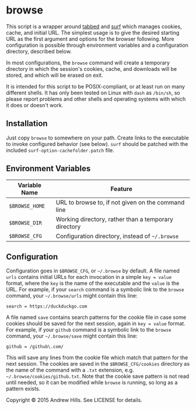 # browse

This script is a wrapper around [tabbed](http://tools.suckless.org/tabbed/) and
[surf](http://surf.suckless.org/) which manages cookies, cache, and initial
URL. The simplest usage is to give the desired starting URL as the first
argument and options for the browser following. More configuration is possible
through environment variables and a configuration directory, described below.

In most configurations, the `browse` command will create a temporary directory
in which the session's cookies, cache, and downloads will be stored, and which
will be erased on exit.

It is intended for this script to be POSIX-compliant, or at least run on many
different shells. It has only been tested on Linux with `dash` as `/bin/sh`, so
please report problems and other shells and operating systems with which it
does or doesn't work.

## Installation

Just copy `browse` to somewhere on your path. Create links to the executable to
invoke configured behavior (see below). `surf` should be patched with the
included `surf-option-cachefolder.patch` file.

## Environment Variables

| Variable Name  | Feature                                              |
| -------------- | ---------------------------------------------------- |
| `$BROWSE_HOME` | URL to browse to, if not given on the command line   |
| `$BROWSE_DIR`  | Working directory, rather than a temporary directory |
| `$BROWSE_CFG`  | Configuration directory, instead of `~/.browse`      |

## Configuration

Configuration goes in `$BROWSE_CFG`, or `~/.browse` by default. A file named
`urls` contains initial URLs for each invocation in a simple `key = value`
format, where the `key` is the name of the executable and the `value` is the
URL. For example, if your `search` command is a symbolic link to the `browse`
command, your `~/.browse/urls` might contain this line:
```
search = https://duckduckgo.com
```
A file named `save` contains search patterns for the cookie file in case some
cookies should be saved for the next session, again in `key = value` format.
For example, if your `github` command is a symbolic link to the `browse`
command, your `~/.browse/save` might contain this line:
```
github = /github\.com/
```
This will save any lines from the cookie file which match that pattern for the
next session. The cookies are saved in the `$BROWSE_CFG/cookies` directory as
the name of the command with a `.txt` extension, e.g.
`~/.browse/cookies/github.txt`. Note that the cookie save pattern is not read
until needed, so it can be modified while `browse` is running, so long as a
pattern exists.

Copyright © 2015 Andrew Hills. See LICENSE for details.
